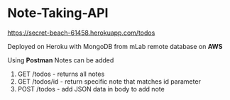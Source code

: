 # Note-Taking-API

https://secret-beach-61458.herokuapp.com/todos

Deployed on Heroku with MongoDB from mLab remote database on <b>AWS</b>

Using <b>Postman</b> Notes can be added

1. GET /todos - returns all notes 
2. GET /todos/id - return specific note that matches id parameter
3. POST /todos - add JSON data in body to add note
